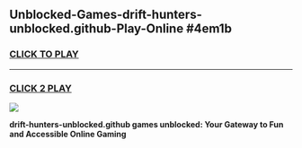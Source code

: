 
## Unblocked-Games-drift-hunters-unblocked.github-Play-Online #4em1b
<h3>
<a href="https://news.freeplayer.one?title=drift-hunters-unblocked.github&ref=3">CLICK TO PLAY</a></h3>
<hr>

<h3>
<a href="https://news.freeplayer.one?title=drift-hunters-unblocked.github&ref=3">CLICK 2 PLAY</a>
  
</h3>

<a href="https://news.freeplayer.one?title=drift-hunters-unblocked.github&ref=3"><img src="https://clearcache.store/games.png"></a>


**drift-hunters-unblocked.github games unblocked: Your Gateway to Fun and Accessible Online Gaming**
